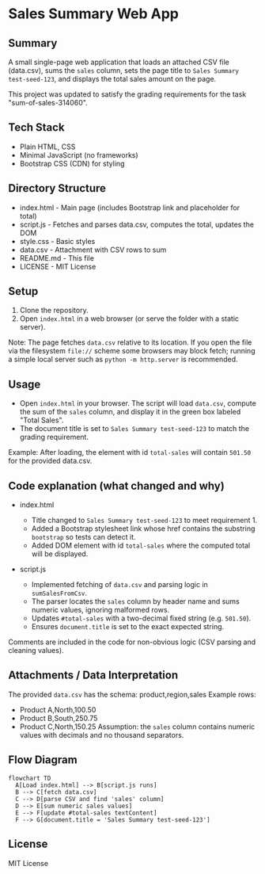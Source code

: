 # Sales Summary Web App

## Summary
A small single-page web application that loads an attached CSV file (data.csv), sums the `sales` column, sets the page title to `Sales Summary test-seed-123`, and displays the total sales amount on the page.

This project was updated to satisfy the grading requirements for the task "sum-of-sales-314060".

## Tech Stack
- Plain HTML, CSS
- Minimal JavaScript (no frameworks)
- Bootstrap CSS (CDN) for styling

## Directory Structure

- index.html - Main page (includes Bootstrap link and placeholder for total)
- script.js - Fetches and parses data.csv, computes the total, updates the DOM
- style.css - Basic styles
- data.csv - Attachment with CSV rows to sum
- README.md - This file
- LICENSE - MIT License

## Setup
1. Clone the repository.
2. Open `index.html` in a web browser (or serve the folder with a static server).

Note: The page fetches `data.csv` relative to its location. If you open the file via the filesystem `file://` scheme some browsers may block fetch; running a simple local server such as `python -m http.server` is recommended.

## Usage
- Open `index.html` in your browser. The script will load `data.csv`, compute the sum of the `sales` column, and display it in the green box labeled "Total Sales".
- The document title is set to `Sales Summary test-seed-123` to match the grading requirement.

Example: After loading, the element with id `total-sales` will contain `501.50` for the provided data.csv.

## Code explanation (what changed and why)
- index.html
  - Title changed to `Sales Summary test-seed-123` to meet requirement 1.
  - Added a Bootstrap stylesheet link whose href contains the substring `bootstrap` so tests can detect it.
  - Added DOM element with id `total-sales` where the computed total will be displayed.

- script.js
  - Implemented fetching of `data.csv` and parsing logic in `sumSalesFromCsv`.
  - The parser locates the `sales` column by header name and sums numeric values, ignoring malformed rows.
  - Updates `#total-sales` with a two-decimal fixed string (e.g. `501.50`).
  - Ensures `document.title` is set to the exact expected string.

Comments are included in the code for non-obvious logic (CSV parsing and cleaning values).

## Attachments / Data Interpretation
The provided `data.csv` has the schema: product,region,sales
Example rows:
- Product A,North,100.50
- Product B,South,250.75
- Product C,North,150.25
Assumption: the `sales` column contains numeric values with decimals and no thousand separators.

## Flow Diagram

```mermaid
flowchart TD
  A[Load index.html] --> B[script.js runs]
  B --> C[fetch data.csv]
  C --> D[parse CSV and find 'sales' column]
  D --> E[sum numeric sales values]
  E --> F[update #total-sales textContent]
  F --> G[document.title = 'Sales Summary test-seed-123']
```

## License
MIT License
